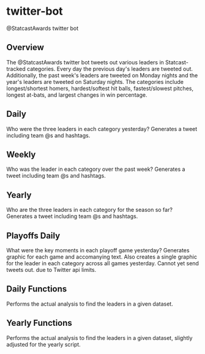# twitter-bot

@StatcastAwards twitter bot

## Overview

The @StatcastAwards twitter bot tweets out various leaders in Statcast-tracked categories. Every day the previous day's leaders are tweeted out. Additionally, the past week's leaders are tweeted on Monday nights and the year's leaders are tweeted on Saturday nights. The categories include longest/shortest homers, hardest/softest hit balls, fastest/slowest pitches, longest at-bats, and largest changes in win percentage.

## Daily

Who were the three leaders in each category yesterday? Generates a tweet including team @s and hashtags.

## Weekly

Who was the leader in each category over the past week? Generates a tweet including team @s and hashtags. 

## Yearly

Who are the three leaders in each category for the season so far? Generates a tweet including team @s and hashtags.

## Playoffs Daily

What were the key moments in each playoff game yesterday? Generates graphic for each game and accomanying text. Also creates a single graphic for the leader in each category across all games yesterday. Cannot yet send tweets out. due to Twitter api limits.

## Daily Functions

Performs the actual analysis to find the leaders in a given dataset.

## Yearly Functions

Performs the actual analysis to find the leaders in a given dataset, slightly adjusted for the yearly script.
